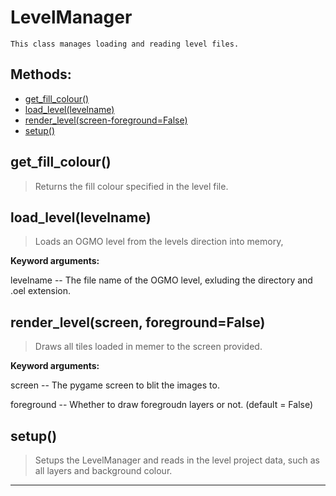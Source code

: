 # LevelManager 
 ```
 This class manages loading and reading level files. 
```
## Methods: 
* [get_fill_colour()](#get_fill_colour) 
* [load_level(levelname)](#load_levellevelname) 
* [render_level(screen-foreground=False)](#render_levelscreen-foreground=False) 
* [setup()](#setup) 
## get_fill_colour() 

  

 > Returns the fill colour specified in the level file. 

## load_level(levelname) 

  

 > Loads an OGMO level from the levels direction into memory, 

 

 **Keyword arguments:**

 levelname -- The file name of the OGMO level, exluding the directory and .oel extension. 

## render_level(screen, foreground=False) 

  

 > Draws all tiles loaded in memer to the screen provided.

 

 **Keyword arguments:**

 screen -- The pygame screen to blit the images to.

 foreground -- Whether to draw foregroudn layers or not. (default = False) 

## setup() 

  

 > Setups the LevelManager and reads in the level project data, such as all layers and background colour. 

--- 